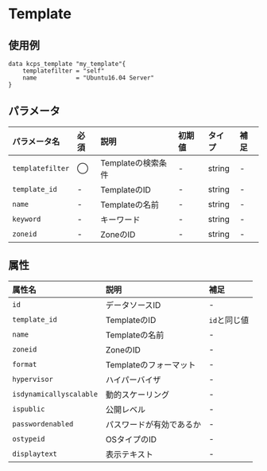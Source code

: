 #  Template

## 使用例

```hcl
data kcps_template "my_template"{
    templatefilter = "self"
    name           = "Ubuntu16.04 Server"
}
```

## パラメータ

|パラメータ名 |必須    |説明      |初期値    |タイプ    |補足|
|:----------|:------|:---------|:--------|:--------|:--|
|`templatefilter` |◯|Templateの検索条件 | - | string | - |
|`template_id` |-|TemplateのID | - | string | - |
|`name` |-|Templateの名前  | - | string | - |
|`keyword` |-|キーワード | - | string | - |
|`zoneid` |-|ZoneのID  | - | string | - |


## 属性
|属性名 |説明      |補足 |
|:----------|:------|:---------|
|`id`          |データソースID   | - | 
|`template_id`  |TemplateのID  | `id`と同じ値 |
|`name`  |Templateの名前  | - |
|`zoneid`  |ZoneのID   | - |
|`format` |Templateのフォーマット | - |
|`hypervisor` |ハイパーバイザ  | - |
|`isdynamicallyscalable` |動的スケーリング  | - |
|`ispublic`  |公開レベル   | - |
|`passwordenabled`  |パスワードが有効であるか   | - |
|`ostypeid`  |OSタイプのID   | - |
|`displaytext`  |表示テキスト   | - |
 
